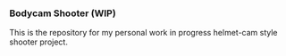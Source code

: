 ### Bodycam Shooter (WIP)

This is the repository for my personal work in progress helmet-cam style shooter project. 
